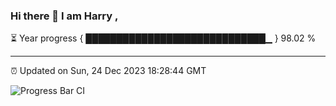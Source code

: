 ### Hi there 👋 I am Harry , 

⏳ Year progress { █████████████████████████████▁ } 98.02 %

---

⏰ Updated on Sun, 24 Dec 2023 18:28:44 GMT

![Progress Bar CI](https://github.com/duykhang68/duykhang68/workflows/Progress%20Bar%20CI/badge.svg)
